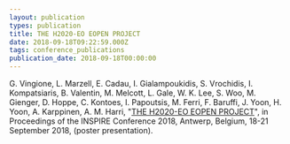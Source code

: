 ```yaml
---
layout: publication
types: publication
title: THE H2020-EO EOPEN PROJECT
date: 2018-09-18T09:22:59.000Z
tags: conference_publications
publication_date: 2018-09-18T00:00:00
---
```

G. Vingione, L. Marzell, E. Cadau, I. Gialampoukidis, S. Vrochidis, I. Kompatsiaris, B. Valentin, M. Melcott, L. Gale, W. K. Lee, S. Woo, M. Gienger, D. Hoppe, C. Kontoes, I. Papoutsis, M. Ferri, F. Baruffi, J. Yoon, H. Yoon, A. Karppinen, A. M. Harri, "[THE H2020-EO EOPEN PROJECT](https://eopen-project.eu/wp-content/uploads/2017/12/BiDS2017_poster.pdf)", in Proceedings of the INSPIRE Conference 2018, Antwerp, Belgium, 18-21 September 2018, (poster presentation).